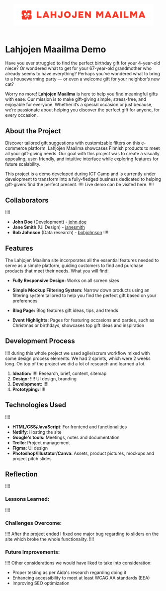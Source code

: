 &nbsp;
<div align="center">
  <img src="./assets/images/Lahjojen maailma logo with text.svg" alt="Site Logo" width="450" />
</div>
&nbsp;

# Lahjojen Maailma Demo

Have you ever struggled to find the perfect birthday gift for your 4-year-old niece? Or wondered what to get for your 67-year-old grandmother who already seems to have everything? Perhaps you’ve wondered what to bring to a housewarming party — or even a welcome gift for your neighbor’s new cat?

Worry no more! **Lahjojen Maailma** is here to help you find meaningful gifts with ease. Our mission is to make gift-giving simple, stress-free, and enjoyable for everyone. Whether it’s a special occasion or just because, we’re passionate about helping you discover the perfect gift for anyone, for every occasion.

## About the Project

Discover tailored gift suggestions with customizable filters on this e-commerce platform. Lahjojen Maailma showcases Finnish products to meet all your gift-giving needs. Our goal with this project was to create a visually appealing, user-friendly, and intuitive interface while exploring features for future scalability.

This project is a demo developed during ICT Camp and is currently under development to transform into a fully-fledged business dedicated to helping gift-givers find the perfect present. !!!! Live demo can be visited here. !!!!

## Collaborators

!!!!
- **John Doe** (Development) - [john doe](https://github.com/johndoe)
- **Jane Smith** (UI Design) - [janesmith](https://github.com/janesmith)
- **Bob Johnson** (Data research) - [bobjohnson](https://github.com/bobjohnson)
!!!!

## Features

The Lahjojen Maailma site incorporates all the essential features needed to serve as a simple platform, guiding customers to find and purchase products that meet their needs. What you will find:

- **Fully Responsive Design:** Works on all screen sizes

- **Simple Mockup Filtering System:** Narrow down products using an filtering system tailored to help you find the perfect gift based on your preferences

- **Blog Page:** Blog features gift ideas, tips, and trends

- **Event Highlights:** Pages for featuring occasions and parties, such as Christmas or birthdays, showcases top gift ideas and inspiration

## Development Process

!!!!
during this whole project we used agile/scrum workflow mixed with some design process elements. We had 2 sprints, which were 2 weeks long. On top of the project we did a lot of research and learned a lot.

1. **Ideation:** !!!! Research, brief, content, sitemap
2. **Design:** !!!! UI design, branding
3. **Development:** !!!!
4. **Prototyping:** !!!!

## Technologies Used

!!!!
- **HTML/CSS/JavaScript**: For frontend and functionalities
- **Netlify**: Hosting the site
- **Google's tools:** Meetings, notes and documentation
- **Trello:** Project management
- **Figma:** UI design
- **Photoshop/Illustator/Canva:** Assets, product pictures, mockups and project pitch slides

## Reflection

!!!!

### Lessons Learned:

!!!!

### Challenges Overcome:

!!!!
After the project ended I fixed one major bug regarding to sliders on the site which broke the whole functionality. !!!!

### Future Improvements:

!!!!
Other considerations we would have liked to take into consideration:
- Proper testing as per Aida's research regarding doing it
- Enhancing accessibility to meet at least WCAG AA standards (EEA)
- Improving SEO optimization